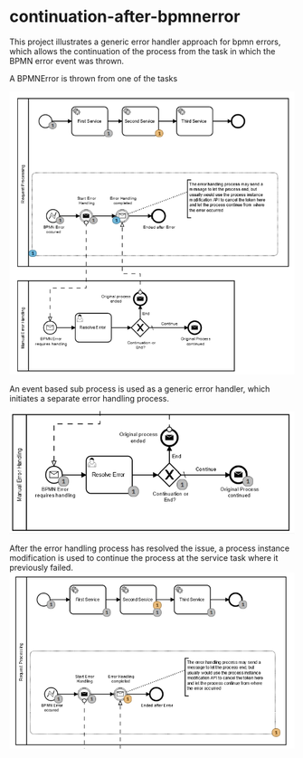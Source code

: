 # continuation-after-bpmnerror

This project illustrates a generic error handler approach for bpmn errors, which allows the 
continuation of the process from the task in which the BPMN error event was thrown.

A BPMNError is thrown from one of the tasks

![Error occurred](resources/images/errorOccurred.png)

An event based sub process is used as a generic error handler, 
which initiates a separate error handling process. 

![Error handling](resources/images/errorHandling.png)

After the error handling process has resolved the issue, a process instance modification
is used to continue the process at the service task where it previously failed. 
![Error resolved](resources/images/errorResolved.png)

